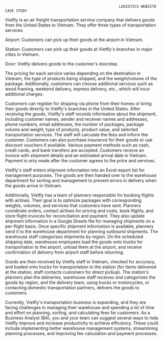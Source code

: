                                                        LOGISTICS WEBSITE CASE STUDY
Vietfly is an air freight transportation service company that delivers goods from the United States to Vietnam. They offer three types of transportation services:

Airport: Customers can pick up their goods at the airport in Vietnam.

Station: Customers can pick up their goods at Vietfly's branches in major cities in Vietnam.

Door: Vietfly delivers goods to the customer's doorstep.

The pricing for each service varies depending on the destination in Vietnam, the type of products being shipped, and the weight/volume of the package. Additionally, customers can choose additional services such as wood framing, weekend delivery, express delivery, etc., which will incur additional charges.

Customers can register for shipping via phone from their homes or bring their goods directly to Vietfly's branches in the United States. After receiving the goods, Vietfly's staff records information about the shipment, including customer names, sender and receiver names and addresses, phone numbers, email addresses, the number of packages, package volume and weight, type of products, product value, and selected transportation services. The staff will calculate the fees and inform the customer. Customers can also purchase insurance for their goods or use discount vouchers if available. Various payment methods such as cash, credit cards, and bank transfers are accepted. Customers receive an invoice with shipment details and an estimated arrival date in Vietnam. Payment is only made after the customer agrees to the price and services.

Vietfly's staff enters shipment information into an Excel export list for management purposes. The goods are then handed over to the warehouse department for sorting and management to prevent errors in delivery when the goods arrive in Vietnam.

Additionally, Vietfly has a team of planners responsible for booking flights with airlines. Their goal is to optimize packages with corresponding weights, volumes, and services that customers have sent. Planners coordinate orders, contact airlines for pricing and costs, book flights, and store flight invoices for reconciliation and payment. They also update shipment information in a Google Sheets file for managing shipments on a per-flight basis. Once specific shipment information is available, planners send it to the warehouse department for planning outbound shipments. The warehouse staff categorizes shipments by region. On the scheduled shipping date, warehouse employees load the goods onto trucks for transportation to the airport, unload them at the airport, and receive confirmation of delivery from airport staff before returning.

Goods are then received by Vietfly staff in Vietnam, checked for accuracy, and loaded onto trucks for transportation to the station (for items delivered at the station, staff contacts customers for direct pickup). The station's planners plan the deliveries, warehouse staff receives and categorizes the goods by region, and the delivery team, using trucks or motorcycles, or contacting domestic transportation partners, delivers the goods to customers.

Currently, Vietfly's transportation business is expanding, and they are facing challenges in managing their warehouse and spending a lot of time and effort on planning, sorting, and calculating fees for customers. As a Business Analyst (BA), you and your team can suggest several ways to help Vietfly improve and increase productivity to achieve efficiency. These could include implementing better warehouse management systems, streamlining planning processes, and improving fee calculation and payment processes.
